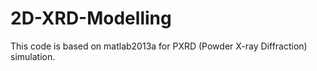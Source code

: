 # 2D-XRD-Modelling
This code is based on matlab2013a for PXRD (Powder X-ray Diffraction) simulation.
